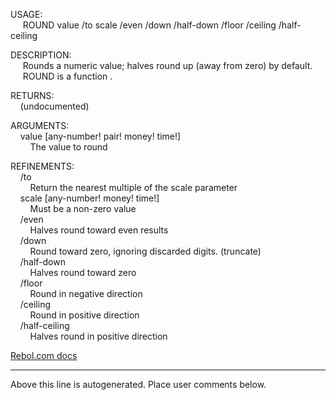 USAGE:  
&nbsp;&nbsp;&nbsp;&nbsp;&nbsp;ROUND&nbsp;value&nbsp;/to&nbsp;scale&nbsp;/even&nbsp;/down&nbsp;/half-down&nbsp;/floor&nbsp;/ceiling&nbsp;/half-ceiling  
  
DESCRIPTION:  
&nbsp;&nbsp;&nbsp;&nbsp;&nbsp;Rounds&nbsp;a&nbsp;numeric&nbsp;value;&nbsp;halves&nbsp;round&nbsp;up&nbsp;(away&nbsp;from&nbsp;zero)&nbsp;by&nbsp;default.  
&nbsp;&nbsp;&nbsp;&nbsp;&nbsp;ROUND&nbsp;is&nbsp;a&nbsp;function&nbsp;.  
  
RETURNS:  
&nbsp;&nbsp;&nbsp;&nbsp;(undocumented)  
  
ARGUMENTS:  
&nbsp;&nbsp;&nbsp;&nbsp;value&nbsp;[any-number!&nbsp;pair!&nbsp;money!&nbsp;time!]  
&nbsp;&nbsp;&nbsp;&nbsp;&nbsp;&nbsp;&nbsp;&nbsp;The&nbsp;value&nbsp;to&nbsp;round  
  
REFINEMENTS:  
&nbsp;&nbsp;&nbsp;&nbsp;/to  
&nbsp;&nbsp;&nbsp;&nbsp;&nbsp;&nbsp;&nbsp;&nbsp;Return&nbsp;the&nbsp;nearest&nbsp;multiple&nbsp;of&nbsp;the&nbsp;scale&nbsp;parameter  
&nbsp;&nbsp;&nbsp;&nbsp;scale&nbsp;[any-number!&nbsp;money!&nbsp;time!]  
&nbsp;&nbsp;&nbsp;&nbsp;&nbsp;&nbsp;&nbsp;&nbsp;Must&nbsp;be&nbsp;a&nbsp;non-zero&nbsp;value  
&nbsp;&nbsp;&nbsp;&nbsp;/even  
&nbsp;&nbsp;&nbsp;&nbsp;&nbsp;&nbsp;&nbsp;&nbsp;Halves&nbsp;round&nbsp;toward&nbsp;even&nbsp;results  
&nbsp;&nbsp;&nbsp;&nbsp;/down  
&nbsp;&nbsp;&nbsp;&nbsp;&nbsp;&nbsp;&nbsp;&nbsp;Round&nbsp;toward&nbsp;zero,&nbsp;ignoring&nbsp;discarded&nbsp;digits.&nbsp;(truncate)  
&nbsp;&nbsp;&nbsp;&nbsp;/half-down  
&nbsp;&nbsp;&nbsp;&nbsp;&nbsp;&nbsp;&nbsp;&nbsp;Halves&nbsp;round&nbsp;toward&nbsp;zero  
&nbsp;&nbsp;&nbsp;&nbsp;/floor  
&nbsp;&nbsp;&nbsp;&nbsp;&nbsp;&nbsp;&nbsp;&nbsp;Round&nbsp;in&nbsp;negative&nbsp;direction  
&nbsp;&nbsp;&nbsp;&nbsp;/ceiling  
&nbsp;&nbsp;&nbsp;&nbsp;&nbsp;&nbsp;&nbsp;&nbsp;Round&nbsp;in&nbsp;positive&nbsp;direction  
&nbsp;&nbsp;&nbsp;&nbsp;/half-ceiling  
&nbsp;&nbsp;&nbsp;&nbsp;&nbsp;&nbsp;&nbsp;&nbsp;Halves&nbsp;round&nbsp;in&nbsp;positive&nbsp;direction  

[Rebol.com docs](http://www.rebol.com/r3/docs/functions/round.html)
___
Above this line is autogenerated. Place user comments below.